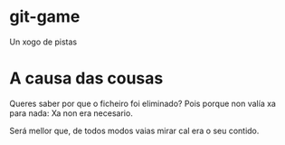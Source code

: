 # git-game
Un xogo de pistas

# A causa das cousas
Queres saber por que o ficheiro foi eliminado? Pois porque non valía xa para nada: Xa non era necesario.

Será mellor que, de todos modos vaias mirar cal era o seu contido.